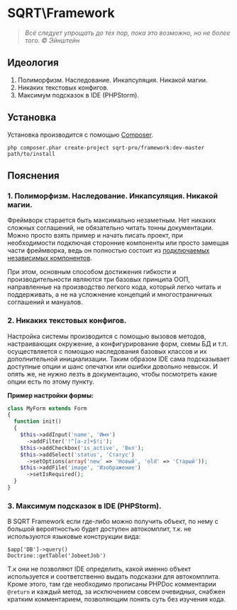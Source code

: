 # SQRT\Framework

> _Всё следует упрощать до тех пор, пока это возможно, но не более того. &copy; Эйнштейн_

## Идеология
1. Полиморфизм. Наследование. Инкапсуляция. Никакой магии.
2. Никаких текстовых конфигов.
3. Максимум подсказок в IDE (PHPStorm).

## Установка

Установка производится с помощью [Composer](https://getcomposer.org/).

`php composer.phar create-project sqrt-pro/framework:dev-master path/to/install`

## Пояснения

### 1. Полиморфизм. Наследование. Инкапсуляция. Никакой магии.
Фреймворк старается быть максимально незаметным. Нет никаких сложных соглашений, не обязательно читать тонны 
документации. Можно просто взять пример и начать писать проект, при необходимости подключая сторонние компоненты или 
просто замещая части фреймворка, ведь он полностью состоит из 
[подключаемых независимых компонентов](https://packagist.org/users/sqrt-pro/).

При этом, основным способом достижения гибкости и производительности являются три базовых принципа ООП, направленные на 
производство легкого кода, который легко читать и поддерживать, а не на усложнение концепций и многостраничных 
соглашений и мануалов.

### 2. Никаких текстовых конфигов.
Настройка системы производится с помощью вызовов методов, настраивающих окружение, а конфигурирование форм, 
схемы БД и т.п. осуществляется с помощью наследования базовых классов и их дополнительной инициализации. Таким образом 
IDE сама подсказывает доступные опции и шанс опечатки или ошибки довольно невысок. И опять же, не нужно лезть в 
документацию, чтобы посмотреть какие опции есть по этому пункту.

**Пример настройки формы:**

~~~ php
class MyForm extends Form
{
  function init() 
  {
    $this->addInput('name', 'Имя')
      ->addFilter('!^[a-z]+$!i');
    $this->addCheckbox('is_active', 'Вкл');
    $this->addSelect('status', 'Статус')
      ->setOptions(array('new' => 'Новый', 'old' => 'Старый'));
    $this->addFile('image', 'Изображение')
      ->setIsRequired();
  }
}
~~~

### 3. Максимум подсказок в IDE (PHPStorm).
В SQRT Framework если где-либо можно получить объект, по нему с большой вероятностью будет доступен автокомплит, т.к. 
не используются языковые конструкции вида:

    $app['DB']->query()
    Doctrine::getTable('JobeetJob')

Т.к они не позволяют IDE определить, какой именно объект используется и соответственно выдать подсказки для автокомплита. 
Кроме этого, там где необходимо прописаны PHPDoc комментарии `@return` и каждый метод, за исключением совсем очевидных, 
снабжен кратким комментарием, позволяющим понять суть без изучения кода.